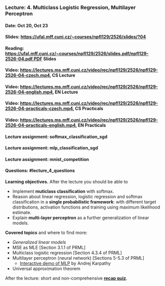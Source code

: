 ### Lecture: 4. Multiclass Logistic Regression, Multilayer Perceptron
#### Date: Oct 20, Oct 23
#### Slides: https://ufal.mff.cuni.cz/~courses/npfl129/2526/slides/?04
#### Reading: https://ufal.mff.cuni.cz/~courses/npfl129/2526/slides.pdf/npfl129-2526-04.pdf,PDF Slides
#### Video: https://lectures.ms.mff.cuni.cz/video/rec/npfl129/2526/npfl129-2526-04-czech.mp4, CS Lecture
#### Video: https://lectures.ms.mff.cuni.cz/video/rec/npfl129/2526/npfl129-2526-04-english.mp4, EN Lecture
#### Video: https://lectures.ms.mff.cuni.cz/video/rec/npfl129/2526/npfl129-2526-04-practicals-czech.mp4, CS Practicals
#### Video: https://lectures.ms.mff.cuni.cz/video/rec/npfl129/2526/npfl129-2526-04-practicals-english.mp4, EN Practicals
#### Lecture assignment: softmax_classification_sgd
#### Lecture assignment: mlp_classification_sgd
#### Lecture assignment: mnist_competition
#### Questions: #lecture_4_questions

**Learning objectives.** After the lecture you should be able to

- Implement **muticlass classification** with softmax.
- Reason about linear regression, logistic regression and softmax classification in a **single probabilistic framework**: with different target distributions, activation functions and training using maximum likelihood estimate.
- Explain **multi-layer perceptron** as a further generalization of linear models.

**Covered topics** and where to find more:

- _Generalized linear models_
- MSE as MLE [Section 3.1.1 of PRML]
- Multiclass logistic regression [Section 4.3.4 of PRML]
- Multilayer perceptron (neural network) [Sections 5-5.3 of PRML]
    - [Interactive demo of MLP](https://cs.stanford.edu/people/karpathy/convnetjs/demo/classify2d.html) by Andrej Karpathy
- Universal approximation theorem

After the lecture: short and non-comprehensive [**recap quiz**](http://quest.ms.mff.cuni.cz/class-quiz/quiz/ml_intro_lect04).
